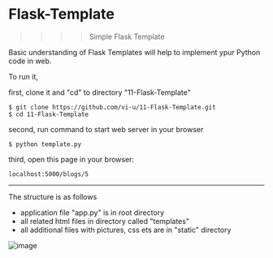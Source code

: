 # Flask-Template
>>>>    Simple Flask Template

Basic understanding of Flask Templates will help to implement ypur Python code in web.


To run it, 

first, clone it and "cd" to directory "11-Flask-Template"

    $ git clone https://github.com/vi-u/11-Flask-Template.git
    $ cd 11-Flask-Template
    
    
second, run command to start web server in your browser

    $ python template.py


third, open this page in your browser:

    localhost:5000/blogs/5

*****


The structure is as follows 
* application file "app.py" is in root directory
* all related html files in directory called "templates"
* all additional files with pictures, css ets are in "static" directory

![image](https://user-images.githubusercontent.com/118408434/202371181-f99cf6c8-2395-4a7d-aa9a-244a460cf6c4.png)



